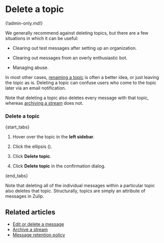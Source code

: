 # Delete a topic

{!admin-only.md!}

We generally recommend against deleting topics, but there are a few
situations in which it can be useful:

* Clearing out test messages after setting up an organization.

* Clearing out messages from an overly enthusiastic bot.

* Managing abuse.

In most other cases, [renaming a topic](/help/rename-a-topic) is often a
better idea, or just leaving the topic as is. Deleting a topic can confuse
users who come to the topic later via an email notification.

Note that deleting a topic also deletes every message with that topic,
whereas [archiving a stream](/help/archive-a-stream) does not.

### Delete a topic

{start_tabs}

1. Hover over the topic in the **left sidebar**.

1. Click the ellipsis (<i class="zulip-icon ellipsis-v-solid"></i>).

1. Click **Delete topic**.

1. Click **Delete topic** in the confirmation dialog.

{end_tabs}

Note that deleting all of the individual messages within a particular
topic also deletes that topic. Structurally, topics are simply an
attribute of messages in Zulip.

## Related articles

* [Edit or delete a message](/help/edit-or-delete-a-message)
* [Archive a stream](/help/archive-a-stream)
* [Message retention policy](/help/message-retention-policy)
